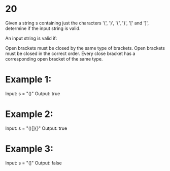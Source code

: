 # 20

Given a string s containing just the characters '(', ')', '{', '}', '[' and ']', determine if the input string is valid.

An input string is valid if:

Open brackets must be closed by the same type of brackets.
Open brackets must be closed in the correct order.
Every close bracket has a corresponding open bracket of the same type.

# Example 1:

Input: s = "()"
Output: true

# Example 2:

Input: s = "()[]{}"
Output: true

# Example 3:

Input: s = "(]"
Output: false
